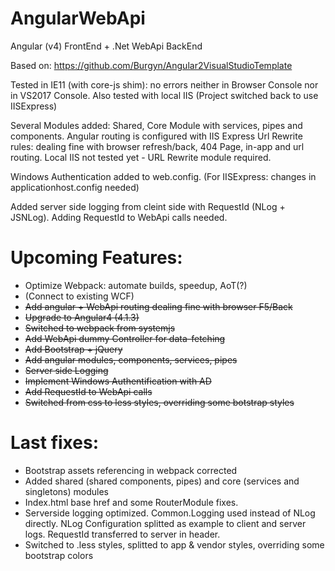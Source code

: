 # AngularWebApi
Angular (v4) FrontEnd + .Net WebApi BackEnd

Based on: https://github.com/Burgyn/Angular2VisualStudioTemplate

Tested in IE11 (with core-js shim): no errors neither in Browser Console nor in VS2017 Console. Also tested with local IIS (Project switched back to use IISExpress)

Several Modules added: Shared, Core Module with services, pipes and components. Angular routing is configured with IIS Express Url Rewrite rules: dealing fine with browser refresh/back, 404 Page, in-app and url routing. Local IIS not tested yet - URL Rewrite module required. 

Windows Authentication added to web.config. (For IISExpress: changes in applicationhost.config needed)

Added server side logging from cleint side with RequestId (NLog + JSNLog). Adding RequestId to WebApi calls needed. 

# Upcoming Features:

- Optimize Webpack: automate builds, speedup, AoT(?)
- (Connect to existing WCF)
- ~~Add angular + WebApi routing dealing fine with browser F5/Back~~
- ~~Upgrade to Angular4 (4.1.3)~~
- ~~Switched to webpack from systemjs~~
- ~~Add WebApi dummy Controller for data-fetching~~
- ~~Add Bootstrap + jQuery~~
- ~~Add angular modules, components, services, pipes~~
- ~~Server side Logging~~
- ~~Implement Windows Authentification with AD~~
- ~~Add RequestId to WebApi calls~~
- ~~Switched from css to less styles, overriding some botstrap styles~~

# Last fixes:
 
- Bootstrap assets referencing in webpack corrected
- Added shared (shared components, pipes) and core (services and singletons) modules
- Index.html base href and some RouterModule fixes. 
- Serverside logging optimized. Common.Logging used instead of NLog directly. NLog Configuration splitted as example to client and server logs. RequestId transferred to server in header.
- Switched to .less styles, splitted to app & vendor styles, overriding some bootstrap colors
